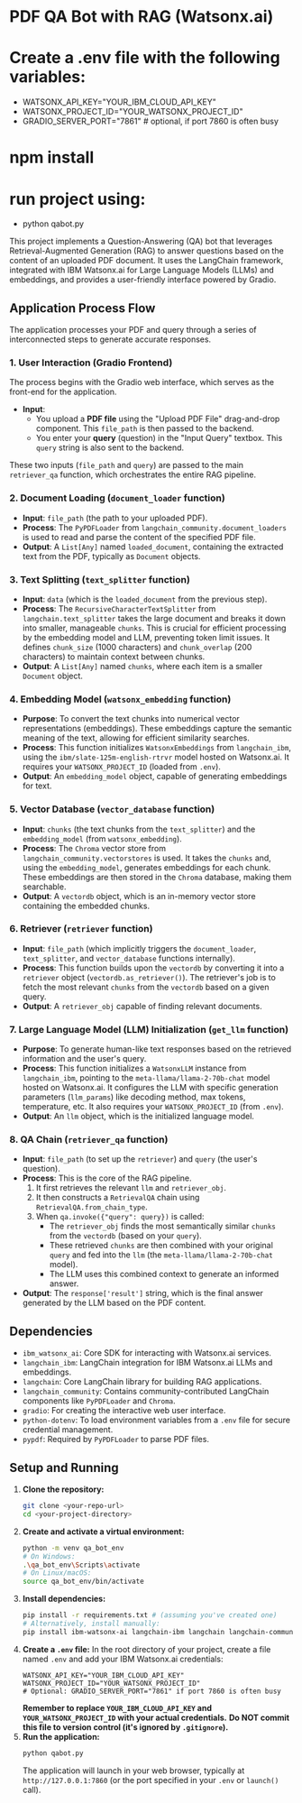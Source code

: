 # PDF QA Bot with RAG (Watsonx.ai)

# Create a .env file with the following variables:
- WATSONX_API_KEY="YOUR_IBM_CLOUD_API_KEY"  
- WATSONX_PROJECT_ID="YOUR_WATSONX_PROJECT_ID"
- GRADIO_SERVER_PORT="7861" # optional, if port 7860 is often busy

# npm install
# run project using: 
- python qabot.py


This project implements a Question-Answering (QA) bot that leverages Retrieval-Augmented Generation (RAG) to answer questions based on the content of an uploaded PDF document. 
It uses the LangChain framework, integrated with IBM Watsonx.ai for Large Language Models (LLMs) and embeddings, and provides a user-friendly interface powered by Gradio.

## Application Process Flow

The application processes your PDF and query through a series of interconnected steps to generate accurate responses.

### 1. User Interaction (Gradio Frontend)

The process begins with the Gradio web interface, which serves as the front-end for the application.

* **Input**:
    * You upload a **PDF file** using the "Upload PDF File" drag-and-drop component. This `file_path` is then passed to the backend.
    * You enter your **query** (question) in the "Input Query" textbox. This `query` string is also sent to the backend.

These two inputs (`file_path` and `query`) are passed to the main `retriever_qa` function, which orchestrates the entire RAG pipeline.

### 2. Document Loading (`document_loader` function)

* **Input**: `file_path` (the path to your uploaded PDF).
* **Process**: The `PyPDFLoader` from `langchain_community.document_loaders` is used to read and parse the content of the specified PDF file.
* **Output**: A `List[Any]` named `loaded_document`, containing the extracted text from the PDF, typically as `Document` objects.

### 3. Text Splitting (`text_splitter` function)

* **Input**: `data` (which is the `loaded_document` from the previous step).
* **Process**: The `RecursiveCharacterTextSplitter` from `langchain.text_splitter` takes the large document and breaks it down into smaller, manageable `chunks`. 
This is crucial for efficient processing by the embedding model and LLM, preventing token limit issues. It defines `chunk_size` (1000 characters) and `chunk_overlap` (200 characters) to maintain context between chunks.
* **Output**: A `List[Any]` named `chunks`, where each item is a smaller `Document` object.

### 4. Embedding Model (`watsonx_embedding` function)

* **Purpose**: To convert the text chunks into numerical vector representations (embeddings). These embeddings capture the semantic meaning of the text, allowing for efficient similarity searches.
* **Process**: This function initializes `WatsonxEmbeddings` from `langchain_ibm`, using the `ibm/slate-125m-english-rtrvr` model hosted on Watsonx.ai. It requires your `WATSONX_PROJECT_ID` (loaded from `.env`).
* **Output**: An `embedding_model` object, capable of generating embeddings for text.

### 5. Vector Database (`vector_database` function)

* **Input**: `chunks` (the text chunks from the `text_splitter`) and the `embedding_model` (from `watsonx_embedding`).
* **Process**: The `Chroma` vector store from `langchain_community.vectorstores` is used. It takes the `chunks` and, using the `embedding_model`, generates embeddings for each chunk. These embeddings are then stored in the `Chroma` database, making them searchable.
* **Output**: A `vectordb` object, which is an in-memory vector store containing the embedded chunks.

### 6. Retriever (`retriever` function)

* **Input**: `file_path` (which implicitly triggers the `document_loader`, `text_splitter`, and `vector_database` functions internally).
* **Process**: This function builds upon the `vectordb` by converting it into a `retriever` object (`vectordb.as_retriever()`). The retriever's job is to fetch the most relevant `chunks` from the `vectordb` based on a given query.
* **Output**: A `retriever_obj` capable of finding relevant documents.

### 7. Large Language Model (LLM) Initialization (`get_llm` function)

* **Purpose**: To generate human-like text responses based on the retrieved information and the user's query.
* **Process**: This function initializes a `WatsonxLLM` instance from `langchain_ibm`, pointing to the `meta-llama/llama-2-70b-chat` model hosted on Watsonx.ai. It configures the LLM with specific generation parameters (`llm_params`) like decoding method, max tokens, temperature, etc. It also requires your `WATSONX_PROJECT_ID` (from `.env`).
* **Output**: An `llm` object, which is the initialized language model.

### 8. QA Chain (`retriever_qa` function)

* **Input**: `file_path` (to set up the `retriever`) and `query` (the user's question).
* **Process**: This is the core of the RAG pipeline.
    1.  It first retrieves the relevant `llm` and `retriever_obj`.
    2.  It then constructs a `RetrievalQA` chain using `RetrievalQA.from_chain_type`.
    3.  When `qa.invoke({"query": query})` is called:
        * The `retriever_obj` finds the most semantically similar `chunks` from the `vectordb` (based on your `query`).
        * These retrieved `chunks` are then combined with your original `query` and fed into the `llm` (the `meta-llama/llama-2-70b-chat` model).
        * The LLM uses this combined context to generate an informed answer.
* **Output**: The `response['result']` string, which is the final answer generated by the LLM based on the PDF content.

## Dependencies

* `ibm_watsonx_ai`: Core SDK for interacting with Watsonx.ai services.
* `langchain_ibm`: LangChain integration for IBM Watsonx.ai LLMs and embeddings.
* `langchain`: Core LangChain library for building RAG applications.
* `langchain_community`: Contains community-contributed LangChain components like `PyPDFLoader` and `Chroma`.
* `gradio`: For creating the interactive web user interface.
* `python-dotenv`: To load environment variables from a `.env` file for secure credential management.
* `pypdf`: Required by `PyPDFLoader` to parse PDF files.

## Setup and Running

1.  **Clone the repository:**
    ```bash
    git clone <your-repo-url>
    cd <your-project-directory>
    ```
2.  **Create and activate a virtual environment:**
    ```bash
    python -m venv qa_bot_env
    # On Windows:
    .\qa_bot_env\Scripts\activate
    # On Linux/macOS:
    source qa_bot_env/bin/activate
    ```
3.  **Install dependencies:**
    ```bash
    pip install -r requirements.txt # (assuming you've created one)
    # Alternatively, install manually:
    pip install ibm-watsonx-ai langchain-ibm langchain langchain-community gradio python-dotenv pypdf
    ```
4.  **Create a `.env` file:**
    In the root directory of your project, create a file named `.env` and add your IBM Watsonx.ai credentials:
    ```dotenv
    WATSONX_API_KEY="YOUR_IBM_CLOUD_API_KEY"
    WATSONX_PROJECT_ID="YOUR_WATSONX_PROJECT_ID"
    # Optional: GRADIO_SERVER_PORT="7861" if port 7860 is often busy
    ```
    **Remember to replace `YOUR_IBM_CLOUD_API_KEY` and `YOUR_WATSONX_PROJECT_ID` with your actual credentials.**
    **Do NOT commit this file to version control (it's ignored by `.gitignore`).**
5.  **Run the application:**
    ```bash
    python qabot.py
    ```
    The application will launch in your web browser, typically at `http://127.0.0.1:7860` (or the port specified in your `.env` or `launch()` call).
